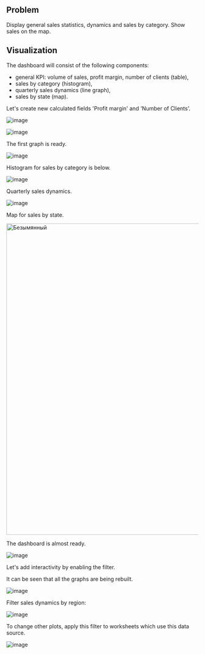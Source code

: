 ## Problem
Display general sales statistics, dynamics and sales by category. Show sales on the map.

## Visualization

The dashboard will consist of the following components:
- general KPI: volume of sales, profit margin, number of clients (table),
- sales by category (histogram),
- quarterly sales dynamics (line graph),
- sales by state (map).

Let's create new calculated fields 'Profit margin' and 'Number of Clients'.

![image](https://user-images.githubusercontent.com/76550825/167268111-a839e1e0-e9e5-44c2-bd09-c0b3cce46a9f.png)

![image](https://user-images.githubusercontent.com/76550825/167268196-f9d63ba2-8916-4fb5-8caf-136f711ebec9.png)

The first graph is ready.

![image](https://user-images.githubusercontent.com/76550825/167268257-792c90b0-d108-4bb2-afe1-d6d887d64424.png)

Histogram for sales by category is below.

![image](https://user-images.githubusercontent.com/76550825/167268311-65e74e4e-0946-4008-a1f3-f378a2d36ae2.png)

Quarterly sales dynamics.

![image](https://user-images.githubusercontent.com/76550825/167268822-f6608681-200f-47ec-b5d4-3e59deff83be.png)

Map for sales by state.

<img width="816" alt="Безымянный" src="https://user-images.githubusercontent.com/76550825/167268600-eb96c4a7-9410-4d69-8a13-07f5d6dd07c3.png">

The dashboard is almost ready.

![image](https://user-images.githubusercontent.com/76550825/167268917-1320a82f-dc37-441f-9426-97cc8e6369ab.png)

Let's add interactivity by enabling the filter.

It can be seen that all the graphs are being rebuilt.

![image](https://user-images.githubusercontent.com/76550825/167268938-6c5378f7-cfb4-44bb-8da6-401a45fa2b9f.png)

Filter sales dynamics by region:

![image](https://user-images.githubusercontent.com/76550825/167269002-54eb58df-d9f0-4c62-a99e-0f1bf1748cfc.png)

To change other plots, apply this filter to worksheets which use this data source.

![image](https://user-images.githubusercontent.com/76550825/167269049-b20d92fd-ff59-49ec-9cd6-723b734e4003.png)



